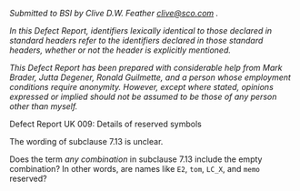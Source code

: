 *Submitted to BSI by Clive D.W. Feather clive@sco.com .*

*In this Defect Report, identifiers lexically identical to those declared in
standard headers refer to the identifiers declared in those standard headers,
whether or not the header is explicitly mentioned.*

*This Defect Report has been prepared with considerable help from Mark Brader,
Jutta Degener, Ronald Guilmette, and a person whose employment conditions
require anonymity. However, except where stated, opinions expressed or implied
should not be assumed to be those of any person other than myself.*

Defect Report UK 009: Details of reserved symbols

The wording of subclause 7.13 is unclear.

Does the term *any combination* in subclause 7.13 include the empty combination?
In other words, are names like `E2`, `tom`, `LC_X`, and `memo` reserved?
